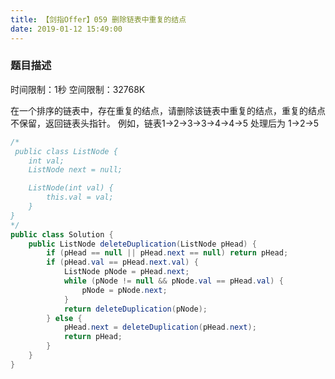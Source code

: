 ```yaml
---
title: 【剑指Offer】059 删除链表中重复的结点
date: 2019-01-12 15:49:00
---
```


### 题目描述

时间限制：1秒 空间限制：32768K

在一个排序的链表中，存在重复的结点，请删除该链表中重复的结点，重复的结点不保留，返回链表头指针。 例如，链表1->2->3->3->4->4->5 处理后为 1->2->5



```java
/*
 public class ListNode {
    int val;
    ListNode next = null;

    ListNode(int val) {
        this.val = val;
    }
}
*/
public class Solution {
    public ListNode deleteDuplication(ListNode pHead) {
        if (pHead == null || pHead.next == null) return pHead;
        if (pHead.val == pHead.next.val) {
            ListNode pNode = pHead.next;
            while (pNode != null && pNode.val == pHead.val) {
                pNode = pNode.next;
            }
            return deleteDuplication(pNode);
        } else {
            pHead.next = deleteDuplication(pHead.next);
            return pHead;
        }
    }
}
```
